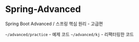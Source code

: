# Spring-Advanced
Spring Boot Advanced / 스프링 핵심 원리 - 고급편

`~/advanced/practice` - 예제 코드
`~/advanced/kj` - 리팩터링한 코드
